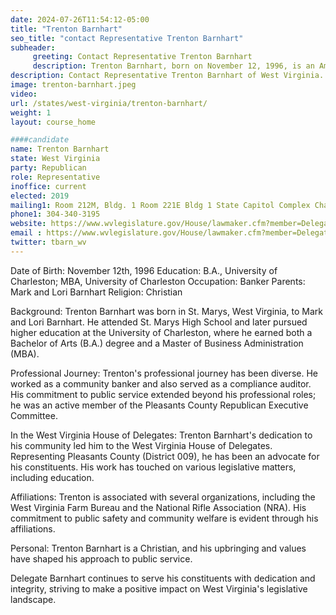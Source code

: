 ```yaml
---
date: 2024-07-26T11:54:12-05:00
title: "Trenton Barnhart"
seo_title: "contact Representative Trenton Barnhart"
subheader:
     greeting: Contact Representative Trenton Barnhart
     description: Trenton Barnhart, born on November 12, 1996, is an American politician affiliated with the Republican Party. He is a member of the West Virginia House of Delegates, representing District 9. He assumed office on December 1, 2022.
description: Contact Representative Trenton Barnhart of West Virginia. Contact information for Trenton Barnhart includes email address, phone number, and mailing address.
image: trenton-barnhart.jpeg
video:
url: /states/west-virginia/trenton-barnhart/
weight: 1
layout: course_home

####candidate
name: Trenton Barnhart
state: West Virginia
party: Republican
role: Representative
inoffice: current
elected: 2019
mailing1: Room 212M, Bldg. 1 Room 221E Bldg 1 State Capitol Complex Charleston, WV 25305
phone1: 304-340-3195
website: https://www.wvlegislature.gov/House/lawmaker.cfm?member=Delegate%20Barnhart/
email : https://www.wvlegislature.gov/House/lawmaker.cfm?member=Delegate%20Barnhart/
twitter: tbarn_wv
---
```

Date of Birth: November 12th, 1996
Education: B.A., University of Charleston; MBA, University of Charleston
Occupation: Banker
Parents: Mark and Lori Barnhart
Religion: Christian

Background:
Trenton Barnhart was born in St. Marys, West Virginia, to Mark and Lori Barnhart. He attended St. Marys High School and later pursued higher education at the University of Charleston, where he earned both a Bachelor of Arts (B.A.) degree and a Master of Business Administration (MBA).

Professional Journey:
Trenton's professional journey has been diverse. He worked as a community banker and also served as a compliance auditor. His commitment to public service extended beyond his professional roles; he was an active member of the Pleasants County Republican Executive Committee.

In the West Virginia House of Delegates:
Trenton Barnhart's dedication to his community led him to the West Virginia House of Delegates. Representing Pleasants County (District 009), he has been an advocate for his constituents. His work has touched on various legislative matters, including education.

Affiliations:
Trenton is associated with several organizations, including the West Virginia Farm Bureau and the National Rifle Association (NRA). His commitment to public safety and community welfare is evident through his affiliations.

Personal:
Trenton Barnhart is a Christian, and his upbringing and values have shaped his approach to public service.

Delegate Barnhart continues to serve his constituents with dedication and integrity, striving to make a positive impact on West Virginia's legislative landscape.
